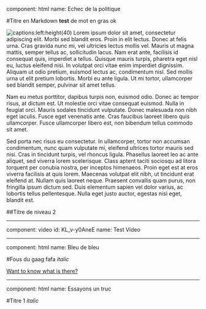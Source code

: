component: html
name: Echec de la politique

#Titre en Markdown
**test** de mot en gras
ok

![captions:left:height(40)](/static/captions.png)
Lorem ipsum dolor sit amet, consectetur adipiscing elit. Morbi sed blandit eros. Proin in elit lectus. Donec at felis urna. Cras gravida nunc mi, vel ultricies lectus mollis vel. Mauris ut magna mattis, semper tellus ac, sollicitudin lacus. Nam erat ante, facilisis id consequat quis, imperdiet a tellus. Quisque mauris turpis, pharetra eget nisl eu, luctus eleifend nisi. In volutpat orci vitae enim imperdiet dignissim. Aliquam ut odio pretium, euismod lectus ac, condimentum nisl. Sed mollis urna ut elit pretium lobortis. Morbi eu ante ligula. Ut mi tortor, ullamcorper sed blandit semper, pulvinar sit amet tellus.

Nam eu metus porttitor, dapibus turpis non, euismod odio. Donec ac tempor risus, at dictum est. Ut molestie orci vitae consequat euismod. Nulla in feugiat orci. Mauris sodales tincidunt vulputate. Donec malesuada non nibh eget iaculis. Fusce eget venenatis ante. Cras faucibus laoreet libero quis ullamcorper. Fusce ullamcorper libero est, non bibendum tellus commodo sit amet.

Sed porta nec risus eu consectetur. In ullamcorper, tortor non accumsan condimentum, nunc quam vulputate mi, eleifend ultrices tortor mauris sed nisi. Cras in tincidunt turpis, vel rhoncus ligula. Phasellus laoreet leo ac ante aliquet, sed viverra lorem scelerisque. Class aptent taciti sociosqu ad litora torquent per conubia nostra, per inceptos himenaeos. Proin eget est at eros viverra facilisis at quis lorem. Maecenas volutpat elit nibh, ut tincidunt erat eleifend at. Nullam quis laoreet neque. Praesent convallis quam purus, non fringilla ipsum dictum sed. Duis elementum sapien vel dolor varius, ac lobortis tellus pellentesque. Nulla eget justo auctor, egestas nisi eget, blandit est.

##Titre de niveau 2

* * *

component: video
id: KL_v-y0AneE
name: Test Video

* * *

component: html
name: Bleu de bleu

#Fous du gaag
fafa *italic*

[Want to know what is there?](http://google.com)


* * *
component: html
name: Essayons un truc

#Titre 1
*italic*